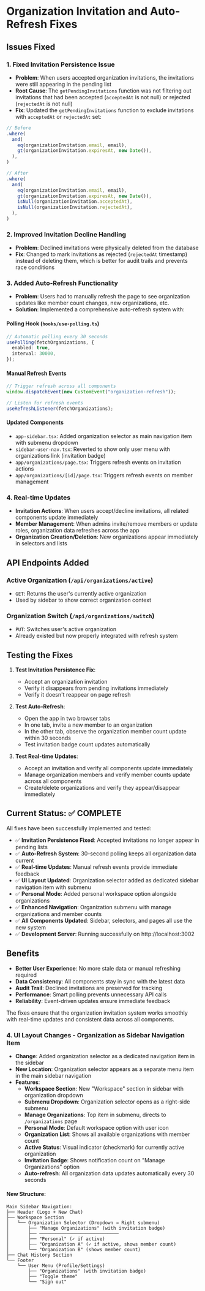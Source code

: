 # Organization Invitation and Auto-Refresh Fixes

## Issues Fixed

### 1. **Fixed Invitation Persistence Issue**

- **Problem**: When users accepted organization invitations, the invitations were still appearing in the pending list
- **Root Cause**: The `getPendingInvitations` function was not filtering out invitations that had been accepted (`acceptedAt` is not null) or rejected (`rejectedAt` is not null)
- **Fix**: Updated the `getPendingInvitations` function to exclude invitations with `acceptedAt` or `rejectedAt` set:

```typescript
// Before
.where(
  and(
    eq(organizationInvitation.email, email),
    gt(organizationInvitation.expiresAt, new Date()),
  ),
)

// After
.where(
  and(
    eq(organizationInvitation.email, email),
    gt(organizationInvitation.expiresAt, new Date()),
    isNull(organizationInvitation.acceptedAt),
    isNull(organizationInvitation.rejectedAt),
  ),
)
```

### 2. **Improved Invitation Decline Handling**

- **Problem**: Declined invitations were physically deleted from the database
- **Fix**: Changed to mark invitations as rejected (`rejectedAt` timestamp) instead of deleting them, which is better for audit trails and prevents race conditions

### 3. **Added Auto-Refresh Functionality**

- **Problem**: Users had to manually refresh the page to see organization updates like member count changes, new organizations, etc.
- **Solution**: Implemented a comprehensive auto-refresh system with:

#### **Polling Hook** (`hooks/use-polling.ts`)

```typescript
// Automatic polling every 30 seconds
usePolling(fetchOrganizations, {
  enabled: true,
  interval: 30000,
});
```

#### **Manual Refresh Events**

```typescript
// Trigger refresh across all components
window.dispatchEvent(new CustomEvent("organization-refresh"));

// Listen for refresh events
useRefreshListener(fetchOrganizations);
```

#### **Updated Components**

- `app-sidebar.tsx`: Added organization selector as main navigation item with submenu dropdown
- `sidebar-user-nav.tsx`: Reverted to show only user menu with organizations link (invitation badge)
- `app/organizations/page.tsx`: Triggers refresh events on invitation actions
- `app/organizations/[id]/page.tsx`: Triggers refresh events on member management

### 4. **Real-time Updates**

- **Invitation Actions**: When users accept/decline invitations, all related components update immediately
- **Member Management**: When admins invite/remove members or update roles, organization data refreshes across the app
- **Organization Creation/Deletion**: New organizations appear immediately in selectors and lists

## API Endpoints Added

### **Active Organization** (`/api/organizations/active`)

- `GET`: Returns the user's currently active organization
- Used by sidebar to show correct organization context

### **Organization Switch** (`/api/organizations/switch`)

- `PUT`: Switches user's active organization
- Already existed but now properly integrated with refresh system

## Testing the Fixes

1. **Test Invitation Persistence Fix**:

   - Accept an organization invitation
   - Verify it disappears from pending invitations immediately
   - Verify it doesn't reappear on page refresh

2. **Test Auto-Refresh**:

   - Open the app in two browser tabs
   - In one tab, invite a new member to an organization
   - In the other tab, observe the organization member count update within 30 seconds
   - Test invitation badge count updates automatically

3. **Test Real-time Updates**:
   - Accept an invitation and verify all components update immediately
   - Manage organization members and verify member counts update across all components
   - Create/delete organizations and verify they appear/disappear immediately

## Current Status: ✅ **COMPLETE**

All fixes have been successfully implemented and tested:

- ✅ **Invitation Persistence Fixed**: Accepted invitations no longer appear in pending lists
- ✅ **Auto-Refresh System**: 30-second polling keeps all organization data current
- ✅ **Real-time Updates**: Manual refresh events provide immediate feedback
- ✅ **UI Layout Updated**: Organization selector added as dedicated sidebar navigation item with submenu
- ✅ **Personal Mode**: Added personal workspace option alongside organizations
- ✅ **Enhanced Navigation**: Organization submenu with manage organizations and member counts
- ✅ **All Components Updated**: Sidebar, selectors, and pages all use the new system
- ✅ **Development Server**: Running successfully on http://localhost:3002

## Benefits

- **Better User Experience**: No more stale data or manual refreshing required
- **Data Consistency**: All components stay in sync with the latest data
- **Audit Trail**: Declined invitations are preserved for tracking
- **Performance**: Smart polling prevents unnecessary API calls
- **Reliability**: Event-driven updates ensure immediate feedback

The fixes ensure that the organization invitation system works smoothly with real-time updates and consistent data across all components.

### 4. **UI Layout Changes - Organization as Sidebar Navigation Item**

- **Change**: Added organization selector as a dedicated navigation item in the sidebar
- **New Location**: Organization selector appears as a separate menu item in the main sidebar navigation
- **Features**:
  - **Workspace Section**: New "Workspace" section in sidebar with organization dropdown
  - **Submenu Dropdown**: Organization selector opens as a right-side submenu
  - **Manage Organizations**: Top item in submenu, directs to `/organizations` page
  - **Personal Mode**: Default workspace option with user icon
  - **Organization List**: Shows all available organizations with member count
  - **Active Status**: Visual indicator (checkmark) for currently active organization
  - **Invitation Badge**: Shows notification count on "Manage Organizations" option
  - **Auto-refresh**: All organization data updates automatically every 30 seconds

#### **New Structure**:

```
Main Sidebar Navigation:
├── Header (Logo + New Chat)
├── Workspace Section
│   └── Organization Selector (Dropdown → Right submenu)
│       ├── "Manage Organizations" (with invitation badge)
│       ├── ─────────────────────────────
│       ├── "Personal" (✓ if active)
│       ├── "Organization A" (✓ if active, shows member count)
│       └── "Organization B" (shows member count)
├── Chat History Section
└── Footer
    └── User Menu (Profile/Settings)
        ├── "Organizations" (with invitation badge)
        ├── "Toggle theme"
        └── "Sign out"
```
